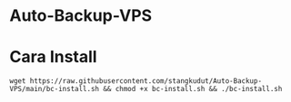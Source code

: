 # Auto-Backup-VPS
# Cara Install
```
wget https://raw.githubusercontent.com/stangkudut/Auto-Backup-VPS/main/bc-install.sh && chmod +x bc-install.sh && ./bc-install.sh
```
